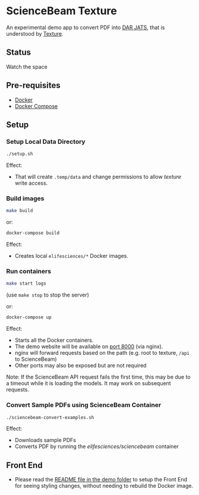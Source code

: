 # ScienceBeam Texture

An experimental demo app to convert PDF into [DAR JATS](https://github.com/substance/dar), that is understood by [Texture](https://github.com/substance/texture).

## Status

Watch the space

## Pre-requisites

* [Docker](https://www.docker.com/)
* [Docker Compose](https://docs.docker.com/compose/)

## Setup

### Setup Local Data Directory

```bash
./setup.sh
```

Effect:

* That will create `.temp/data` and change permissions to allow _texture_ write access.

### Build images

```bash
make build
```

or:

```bash
docker-compose build
```

Effect:

* Creates local `elifesciences/*` Docker images.

### Run containers

```bash
make start logs
```

(use `make stop` to stop the server)

or:

```bash
docker-compose up
```

Effect:

* Starts all the Docker containers.
* The demo website will be available on [port 8000](http://localhost:8000/) (via nginx).
* nginx will forward requests based on the path (e.g. root to texture, `/api` to ScienceBeam)
* Other ports may also be exposed but are not required

Note: If the ScienceBeam API request fails the first time, this may be due to a timeout while it is loading the models. It may work on subsequent requests.

### Convert Sample PDFs using ScienceBeam Container

```bash
./sciencebeam-convert-examples.sh
```

Effect:

* Downloads sample PDFs
* Converts PDF by running the _elifesciences/sciencebeam_ container

## Front End

* Please read the [README file in the demo folder](demo/README.md) to setup the Front End for seeing styling changes, without needing to rebuild the Docker image.
